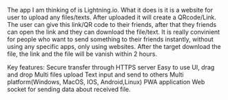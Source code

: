 The app I am thinking of is Lightning.io. What it does is it is a website for user to upload any files/texts. After uploaded it will create a QRcode/Link. The user can give this link/QR code to their friends, after that they friends can open the link and they can download the file/text. It is really convinient for people who want to send something to their friends instantly, without using any specific apps, only using websites. After the target download the file, the link and the file will be vanish within 2 hours.


Key features: 
Secure transfer through HTTPS server
Easy to use UI, drag and drop
Multi files upload
Text input and send to others
Multi platform(Windows, MacOS, IOS, Android,Linux) PWA application
Web socket for sending data about received file.

